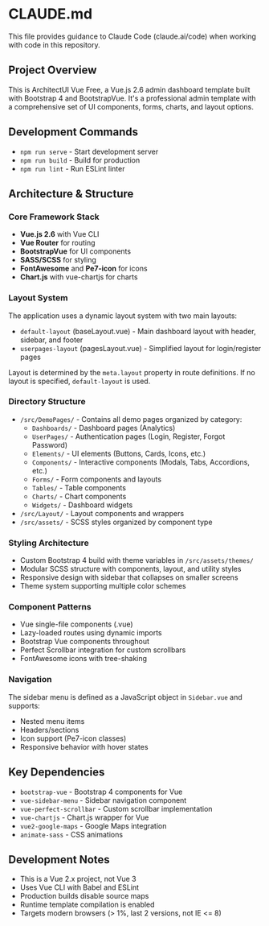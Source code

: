 # CLAUDE.md

This file provides guidance to Claude Code (claude.ai/code) when working with code in this repository.

## Project Overview

This is ArchitectUI Vue Free, a Vue.js 2.6 admin dashboard template built with Bootstrap 4 and BootstrapVue. It's a professional admin template with a comprehensive set of UI components, forms, charts, and layout options.

## Development Commands

- `npm run serve` - Start development server
- `npm run build` - Build for production
- `npm run lint` - Run ESLint linter

## Architecture & Structure

### Core Framework Stack
- **Vue.js 2.6** with Vue CLI
- **Vue Router** for routing
- **BootstrapVue** for UI components
- **SASS/SCSS** for styling
- **FontAwesome** and **Pe7-icon** for icons
- **Chart.js** with vue-chartjs for charts

### Layout System
The application uses a dynamic layout system with two main layouts:
- `default-layout` (baseLayout.vue) - Main dashboard layout with header, sidebar, and footer
- `userpages-layout` (pagesLayout.vue) - Simplified layout for login/register pages

Layout is determined by the `meta.layout` property in route definitions. If no layout is specified, `default-layout` is used.

### Directory Structure
- `/src/DemoPages/` - Contains all demo pages organized by category:
  - `Dashboards/` - Dashboard pages (Analytics)
  - `UserPages/` - Authentication pages (Login, Register, Forgot Password)
  - `Elements/` - UI elements (Buttons, Cards, Icons, etc.)
  - `Components/` - Interactive components (Modals, Tabs, Accordions, etc.)
  - `Forms/` - Form components and layouts
  - `Tables/` - Table components
  - `Charts/` - Chart components
  - `Widgets/` - Dashboard widgets
- `/src/Layout/` - Layout components and wrappers
- `/src/assets/` - SCSS styles organized by component type

### Styling Architecture
- Custom Bootstrap 4 build with theme variables in `/src/assets/themes/`
- Modular SCSS structure with components, layout, and utility styles
- Responsive design with sidebar that collapses on smaller screens
- Theme system supporting multiple color schemes

### Component Patterns
- Vue single-file components (.vue)
- Lazy-loaded routes using dynamic imports
- Bootstrap Vue components throughout
- Perfect Scrollbar integration for custom scrollbars
- FontAwesome icons with tree-shaking

### Navigation
The sidebar menu is defined as a JavaScript object in `Sidebar.vue` and supports:
- Nested menu items
- Headers/sections
- Icon support (Pe7-icon classes)
- Responsive behavior with hover states

## Key Dependencies
- `bootstrap-vue` - Bootstrap 4 components for Vue
- `vue-sidebar-menu` - Sidebar navigation component
- `vue-perfect-scrollbar` - Custom scrollbar implementation
- `vue-chartjs` - Chart.js wrapper for Vue
- `vue2-google-maps` - Google Maps integration
- `animate-sass` - CSS animations

## Development Notes
- This is a Vue 2.x project, not Vue 3
- Uses Vue CLI with Babel and ESLint
- Production builds disable source maps
- Runtime template compilation is enabled
- Targets modern browsers (> 1%, last 2 versions, not IE <= 8)